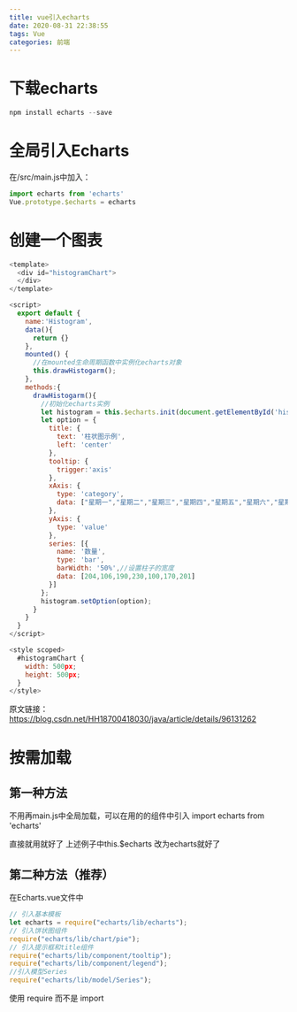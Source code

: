 ```yaml
---
title: vue引入echarts
date: 2020-08-31 22:38:55
tags: Vue
categories: 前端
---
```



# 下载echarts

```js
npm install echarts --save
```
# 全局引入Echarts
在/src/main.js中加入：

```js
import echarts from 'echarts'
Vue.prototype.$echarts = echarts
```
# 创建一个图表
<!-- more -->
```js
<template>
  <div id="histogramChart">
  </div>
</template>

<script>
  export default {
    name:'Histogram',
    data(){
      return {}
    },
    mounted() {
      //在mounted生命周期函数中实例化echarts对象
      this.drawHistogarm();
    },
    methods:{
      drawHistogarm(){
        //初始化echarts实例
        let histogram = this.$echarts.init(document.getElementById('histogramChart'))
        let option = {
          title: {
            text: '柱状图示例',
            left: 'center'
          },
          tooltip: {
            trigger:'axis'
          },
          xAxis: {
            type: 'category',
            data: ["星期一","星期二","星期三","星期四","星期五","星期六","星期日"]
          },
          yAxis: {
            type: 'value'
          },
          series: [{
            name: '数量',
            type: 'bar',
            barWidth: '50%',//设置柱子的宽度
            data: [204,106,190,230,100,170,201]
          }]
        };
        histogram.setOption(option);
      }
    }
  }
</script>

<style scoped>
  #histogramChart {
    width: 500px;
    height: 500px;
  }
</style>

```

原文链接：https://blog.csdn.net/HH18700418030/java/article/details/96131262



# 按需加载
## 第一种方法
不用再main.js中全局加载，可以在用的的组件中引入
import echarts from 'echarts'

直接就用就好了
上述例子中this.$echarts 改为echarts就好了

## 第二种方法（推荐）
在Echarts.vue文件中

```js
// 引入基本模板
let echarts = require("echarts/lib/echarts");
// 引入饼状图组件
require("echarts/lib/chart/pie");
// 引入提示框和title组件
require("echarts/lib/component/tooltip");
require("echarts/lib/component/legend");
//引入模型Series
require("echarts/lib/model/Series");
```
使用 require 而不是 import

